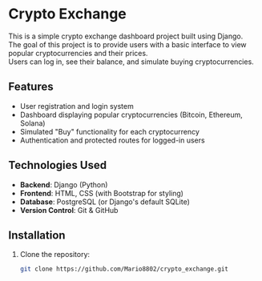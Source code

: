 # Crypto Exchange

This is a simple crypto exchange dashboard project built using Django.  
The goal of this project is to provide users with a basic interface to view popular cryptocurrencies and their prices.  
Users can log in, see their balance, and simulate buying cryptocurrencies.

## Features

- User registration and login system
- Dashboard displaying popular cryptocurrencies (Bitcoin, Ethereum, Solana)
- Simulated "Buy" functionality for each cryptocurrency
- Authentication and protected routes for logged-in users

## Technologies Used

- **Backend**: Django (Python)
- **Frontend**: HTML, CSS (with Bootstrap for styling)
- **Database**: PostgreSQL (or Django's default SQLite)
- **Version Control**: Git & GitHub

## Installation

1. Clone the repository:
   ```bash
   git clone https://github.com/Mario8802/crypto_exchange.git

